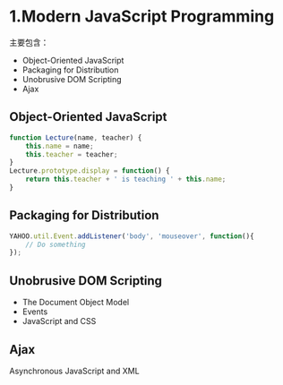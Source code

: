 # 1.Modern JavaScript Programming   
主要包含：   
- Object-Oriented JavaScript   
- Packaging for Distribution   
- Unobrusive DOM Scripting   
- Ajax      

## Object-Oriented JavaScript   
```js
function Lecture(name, teacher) {
	this.name = name;
	this.teacher = teacher;
}
Lecture.prototype.display = function() {
	return this.teacher + ' is teaching ' + this.name;
}
```

## Packaging for Distribution    
```js
YAHOO.util.Event.addListener('body', 'mouseover', function(){
	// Do something
});
```

## Unobrusive DOM Scripting   
- The Document Object Model   
- Events   
- JavaScript and CSS   

## Ajax
Asynchronous JavaScript and XML   
